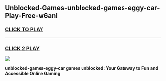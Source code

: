 
## Unblocked-Games-unblocked-games-eggy-car-Play-Free-w6anl
<h3>
<a href="https://premium76.site?title=unblocked-games-eggy-car&ref=20M">CLICK TO PLAY</a></h3>
<hr>

<h3>
<a href="https://premium76.site?title=unblocked-games-eggy-car&ref=20M">CLICK 2 PLAY</a>
  
</h3>

<a href="https://premium76.site?title=unblocked-games-eggy-car&ref=19M"><img src="https://clearcache.store/games.png"></a>


**unblocked-games-eggy-car games unblocked: Your Gateway to Fun and Accessible Online Gaming**
